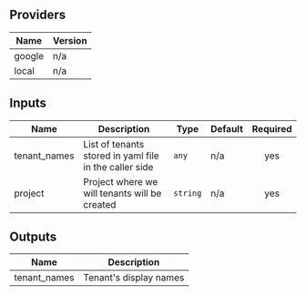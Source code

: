 ## Providers

| Name | Version |
|------|---------|
| google | n/a |
| local  | n/a |

## Inputs

| Name | Description | Type | Default | Required |
|------|-------------|------|---------|:-----:|
| tenant\_names  | List of tenants stored in yaml file in the caller side | `any` | n/a | yes |
| project | Project where we will tenants will be created | `string` | n/a | yes |

## Outputs

| Name | Description |
|------|-------------|
| tenant\_names | Tenant's display names |